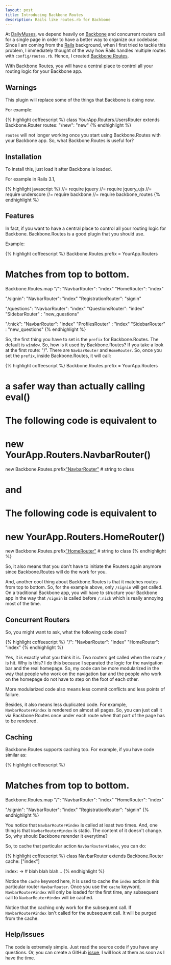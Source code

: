 ```yaml
---
layout: post
title: Introducing Backbone Routes 
description: Rails like routes.rb for Backbone 
---
```


At [DailyMuses][2], we depend heavily on [Backbone][1] and concurrent routers call
for a single page in order to have a better way to organize our
codebase. Since I am coming from the [Rails][3] background, when I first tried to
tackle this problem, I immediately thought of the way how Rails handles
multiple routes with `config/routes.rb`. Hence, I created [Backbone
Routes][4].

With Backbone Routes, you will have a central place to control all
your routing logic for your Backbone app.

## Warnings

This plugin will replace some of the things that Backbone is
doing now.

For example:

{% highlight coffeescript %}
class YourApp.Routers.UsersRouter extends Backbone.Router
  routes:
    "/new": "new"
{% endhighlight %}

`routes` will not longer working once you start using Backbone.Routes
with your Backbone app. So, what Backbone.Routes is useful for?

## Installation

To install this, just load it after Backbone is loaded.

For example in Rails 3.1,

{% highlight javascript %}
//= require jquery
//= require jquery_ujs
//= require underscore
//= require backbone
//= require backbone_routes
{% endhighlight %}

## Features

In fact, if you want to have a central place to control all your routing
logic for Backbone. Backbone.Routes is a good plugin that you should
use.

Example:

{% highlight coffeescript %}
Backbone.Routes.prefix = YourApp.Routers

# Matches from top to bottom.
Backbone.Routes.map
  "/":
    "NavbarRouter": "index"
    "HomeRouter": "index"

  "/signin":
    "NavbarRouter": "index"
    "RegistrationRouter": "signin"

  "/questions":
    "NavbarRouter": "index"
    "QuestionsRouter": "index"
    "SidebarRouter"  : "new_questions"

  "/:nick":
    "NavbarRouter": "index"
    "ProfilesRouter" : "index"
    "SidebarRouter"  : "new_questions"
{% endhighlight %}

So, the first thing you have to set is the `prefix` for Backbone.Routes.
The default is `window`. So, how is it used by Backbone.Routes? If you
take a look at the first route: "/". There are `NavbarRouter` and
`HomeRouter`. So, once you set the `prefix`, inside Backbone.Routes, it
will call:

{% highlight coffeescript %}
Backbone.Routes.prefix = YourApp.Routers

# a safer way than actually calling eval()

# The following code is equivalent to
# new YourApp.Routers.NavbarRouter()
new Backbone.Routes.prefix["NavbarRouter"]() # string to class

# and

# The following code is equivalent to
# new YourApp.Routers.HomeRouter()
new Backbone.Routes.prefix["HomeRouter"]() # string to class
{% endhighlight %}

So, it also means that you don't have to initiate the Routers again
anymore since Backbone.Routes will do the work for you.

And, another cool thing about Backbone.Routes is that it matches routes
from top to bottom. So, for the example above, only `/signin` will get
called. On a traditional Backbone app, you will have to structure your
Backbone app in the way that `/signin` is called before `/:nick` which
is really annoying most of the time.

## Concurrent Routers

So, you might want to ask, what the following code does?

{% highlight coffeescript %}
"/":
  "NavbarRouter": "index"
  "HomeRouter": "index"
{% endhighlight %}

Yes, it is exactly what you think it is. Two routers get called when the
route `/` is hit. Why is this? I do this because I separated the logic
for the navigation bar and the real homepage. So, my code can be more
modularized in the way that people who work on the navigation bar and
the people who work on the homepage do not have to step on the foot of
each other.

More modularized code also means less commit conflicts and less points
of failure.

Besides, it also means less duplicated code. For example, `NavbarRouter#index`
is rendered on almost all pages. So, you can just call it via Backbone
Routes once under each route when that part of the page has to be rendered.

## Caching

Backbone.Routes supports caching too. For example, if you have code
similar as:

{% highlight coffeescript %}
# Matches from top to bottom.
Backbone.Routes.map
  "/":
    "NavbarRouter": "index"
    "HomeRouter": "index"

  "/signin":
    "NavbarRouter": "index"
    "RegistrationRouter": "signin"
{% endhighlight %}

You notice that `NavbarRouter#index` is called at least two times. And,
one
thing is that `NavbarRouter#index` is static. The content of it doesn't
change. So, why should Backbone rerender it everytime?

So, to cache that particular action `NavbarRouter#index`, you can do:

{% highlight coffeescript %}
class NavbarRouter extends Backbone.Router
  cache: ["index"]

  index: ->
    # blah blah blah...
{% endhighlight %}

Notice the `cache` keyword here, it is used to cache the `index` action
in this particular router `NavbarRouter`. Once you use the `cache`
keyword, `NavbarRouter#index` will only be loaded for the first time,
any subsequent call to `NavbarRouter#index` will be cached.

Notice that the caching only work for the subsequent call. If
`NavbarRouter#index` isn't called for the subsequent call. It will be
purged from the cache.

## Help/Issues

The code is extremely simple. Just read the source code if you have any
questions. Or, you can create a GitHub [issue][5], I will look at them as
soon as I have the time.

[1]: http://documentcloud.github.com/backbone/
[2]: http://dailymus.es/
[3]: http://rubyonrails.org/
[4]: http://siong1987.com/backbone_routes/
[5]: https://github.com/siong1987/backbone_routes/issues/
 
